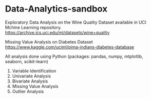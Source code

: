 # Data-Analytics-sandbox

Exploratory Data Analysis on the Wine Quality Dataset available in UCI Mchine Learning repository.
https://archive.ics.uci.edu/ml/datasets/wine+quality

Missing Value Analysis on Diabetes Dataset
https://www.kaggle.com/uciml/pima-indians-diabetes-database


All analysis done using Python (packages: pandas, numpy, mtplotlib, seaborn, scikit-learn)


1. Variable Identification
2. Univariate Analysis
3. Bivariate Analysis
4. Missing Value Analysis
5. Outlier Analysis